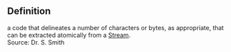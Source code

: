 ## Definition
a code that delineates a number of characters or bytes, as appropriate, that can be extracted atomically from a [Stream](stream).  
Source: Dr. S. Smith